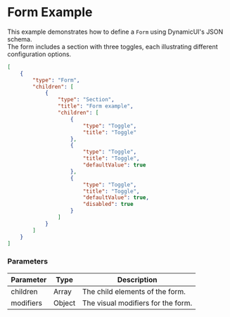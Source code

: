 # Form Example

This example demonstrates how to define a `Form` using DynamicUI's JSON schema.  
The form includes a section with three toggles, each illustrating different configuration options.

```json
[
    {
        "type": "Form",
        "children": [
            {
                "type": "Section",
                "title": "Form example",
                "children": [
                    {
                        "type": "Toggle",
                        "title": "Toggle"
                    },
                    {
                        "type": "Toggle",
                        "title": "Toggle",
                        "defaultValue": true
                    },
                    {
                        "type": "Toggle",
                        "title": "Toggle",
                        "defaultValue": true,
                        "disabled": true
                    }
                ]
            }
        ]
    }
]
```

### Parameters

| Parameter | Type        | Description                       |
| --------- | ----------- | --------------------------------- |
| children  | Array       | The child elements of the form.   |
| modifiers | Object      | The visual modifiers for the form. |
